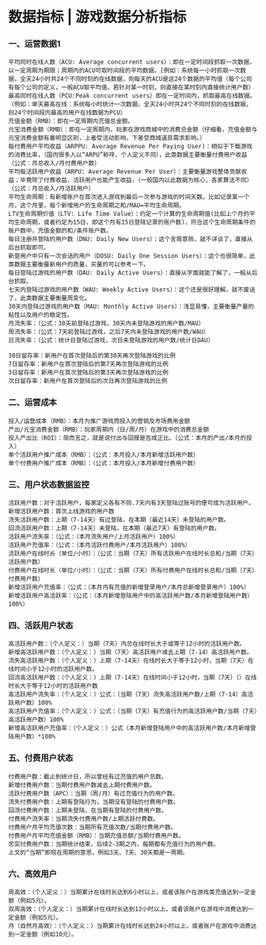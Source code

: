 # 数据指标 | 游戏数据分析指标

### 一、运营数据1

    平均同时在线人数（ACU: Average concurrent users）：即在一定时间段抓取一次数据，以一定周期为期限；周期内的ACU可取时间段的平均数据。[例如：系统每一小时抓取一次数据，全天24小时共24个不同时刻的在线数据，则每天的ACU是这24个数据的平均值（每个公司有每个公司的定义，一般ACU取平均值，若针对某一时刻，则直接在某时刻内直接统计用户数）
    最高同时在线人数（PCU:Peak concurrent users）即在一定时间内，抓取最高在线数据。（例如：单天最高在线：系统每小时统计一次数据，全天24小时共24个不同时刻的在线数据，则24个时间段内最高的用户在线数据为PCU）
    充值金额（RMB）：即在一定周期内充值总金额。
    元宝消费金额（RMB）：即在一定周期内，玩家在游戏商城中的消费总金额（仔细看，充值金额与元宝消费金额有着明显区别，上者受活动影响，下者受商城道具需求影响。）
    每付费用户平均收益（ARPPU: Average Revenue Per Paying User)：相似于下载游戏的消费比率，（国内很多人以“ARPU”称呼，个人定义不同），此类数据主要衡量付费用户收益（公式：月总收入/月付费用户数）
    平均每活跃用户收益（ARPU: Average Revenue Per User）：主要衡量游戏整体贡献收益；毕竟除了付费收益，活跃用户也能产生收益，（一般国内以此数据为核心，各家算法不同）（公式：月总收入/月活跃用户）
    平均生命周期：有新增账户在首次进入游戏到最后一次参与游戏的时间天数。比如记录某一个月，这个月里，每个新增用户的生命周期之和/MAU=平均生命周期。
    LTV生命周期价值（LTV: Life Time Value）：约定一个计算的生命周期值(比如上个月的平均生命周期，或者约定为15日，即这个月有15日登陆记录的账户数)，符合这个生命周期条件的账户数中，充值金额的和/条件账户数。
    每日注册并登陆的用户数（DNU: Daily New Users）：这个言简意赅，就不详谈了，直接从后台抓取即可。
    新登用户中只有一次会话的用户（DOSU: Daily One Session Users）：这个也很简单，此类数据主要衡量新用户的质量，买量的可以参考一下。
    每日登陆过游戏的用户数（DAU: Daily Active Users）：直接从字面就能了解了，一般从后台抓取。
    七天内登陆过游戏的用户数（WAU: Weekly Active Users）：这个还是很好理解，就不废话了，此类数据主要衡量周变化。
    30天内登陆过游戏的用户数（MAU: Monthly Active Users）：浅显易懂，主要衡量产量的粘性以及用户的稳定性。
    月流失率：（公式：30天前登陆过游戏，30天内未登陆游戏的用户数/MAU）
    周流失率：（公式：7天前登陆过游戏，之后7天内未登陆游戏的用户数/WAU）
    日流失率：（公式：统计日登陆过游戏，次日未登陆游戏的用户数/统计日DAU）

    30日留存率：新用户在首次登陆后的第30天再次登陆游戏的比例
    7日留存率：新用户在首次登陆后的第7天再次登陆游戏的比例
    3日留存率：新用户在首次登陆后的第3天再次登陆游戏的比例
    次日留存率：新用户在首次登陆后的次日再次登陆游戏的比例

### 二、运营成本

    投入/运营成本（RMB）：本月为推广游戏而投入的营销及市场费用金额
    产出/元宝消费金额（RMB）：玩家周期内（日/周/月）在游戏中的消费总金额
    投入产出比（ROI）：简而言之，就是说付出与回报是否成正比。（公式：本月的产出/本月的投入）
    单个活跃用户推广成本（RMB）：（公式：本月投入/本月新增活跃用户数）
    单个付费用户推广成本（RMB）：（公式：本月投入/本月新增付费用户数）

### 三、用户状态数据监控

    活跃用户数：对于活跃用户，每家定义各有不同.7天内有3天登陆过账号的便可成为活跃用户。
    新增活跃用户数：首次上线游戏的用户数
    流失活跃用户数：上期（7-14天）有过登陆，在本期（最近14天）未登陆的用户数。
    回流活跃用户数：上期（7-14天）未登陆，在本期（最近7天）有登陆的用户数。
    活跃用户流失率：（公式：（本月流失用户/上月活跃用户）100%）
    活跃用户充值率：（公式：（本月活跃付费用户/本月活跃用户）100%）
    活跃用户在线时长（单位/小时）：（公式：当期（7天）所有活跃用户在线时长总和/当期（7天）活跃用户数）
    付费用户在线时长（单位/小时）：（公式：当期（7天）所有付费用户在线时长总和/当期（7天）付费用户数）
    新增活跃用户充值率：（公式：（本月内有充值的新增登录用户/本月总新增登录用户）100%）
    新增活跃用户高活跃率：（公式：（本月新增登陆用户中的高活跃用户数/本月新增登陆用户数）100%）

### 四、活跃用户状态

    高活跃用户数：（个人定义：）当期（7天）内总在线时长大于或等于12小时的活跃用户数。
    新增高活跃用户数：（个人定义：）当期（7天）高活跃用户减去上期（7-14）高活跃用户数。
    流失高活跃用户数：（个人定义：）上期（7-14天）在线时长大于等于12小时，当期（7天）在线时间小于12小时的活跃用户数。
    回流高活跃用户数：（个人定义：）上期（7-14天）在线时间小于12小时，当期（7天）（）在线时长大于等于12小时的活跃用户数
    高活跃用户流失率：（个人定义：）公式：（当期（7天）流失高活跃用户数/上期（7-14）高活跃用户数）100%
    高活跃用户充值率：（个人定义：）公式：（当期（7天）有充值行为的高活跃用户数/当期（7天）高活跃用户数）100%
    新增高活跃用户充值率：（个人定义：）公式（本月新增登陆用户中的高活跃用户数/本月新增登陆用户数）*100%

### 五、付费用户状态

    付费用户数：截止到统计日，所以曾经有过充值的用户总数。
    新增付费用户数：当期付费用户数减去上期付费用户数。
    活跃付费用户数（APC）：当期（周/月）有过充值行为的用户数。
    流失付费用户数：上期有登陆行为，当期没有登陆的付费用户数。
    回流付费用户数：上期未登陆，在当期有登陆的付费用户数。
    付费用户流失率：当期流失付费用户数/上期活跃付费数。
    付费用户月平均充值次数：当期所有充值次数/当期付费用户数。
    付费用户月平均充值金额（RMB）：当期充值总额/当期付费用户数。
    忠实付费用户数：当期统计结束，后续2-3期之内，每期都有充值行为的用户数。
    上文的“当期”即现在周期的意思，例如3天、7天、30天都是一周期。

### 六、高效用户

    周高效：（个人定义：）当期累计在线时长达到6小时以上，或者该账户在游戏类充值达到一定金额（例如5元）。
    双周高效：（个人定义：）当期累计在线时长达到12小时以上，或者该账户在游戏中消费达到一定金额（例如5元）。
    月（自然月高效）：（个人定义：）当期累计在线时长达到24小时以上，或者账户在游戏中消费达到一定金额（例如10元）。